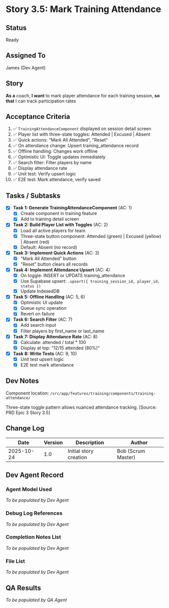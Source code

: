 # Story 3.5: Mark Training Attendance

## Status
Ready

## Assigned To
James (Dev Agent)

## Story
**As a** coach,
**I want** to mark player attendance for each training session,
**so that** I can track participation rates

## Acceptance Criteria
1. ✅ `TrainingAttendanceComponent` displayed on session detail screen
2. ✅ Player list with three-state toggles: Attended | Excused | Absent
3. ✅ Quick actions: "Mark All Attended", "Reset"
4. ✅ On attendance change: Upsert training_attendance record
5. ✅ Offline handling: Changes work offline
6. ✅ Optimistic UI: Toggle updates immediately
7. ✅ Search filter: Filter players by name
8. ✅ Display attendance rate
9. ✅ Unit test: Verify upsert logic
10. ✅ E2E test: Mark attendance, verify saved

## Tasks / Subtasks

- [x] **Task 1: Generate TrainingAttendanceComponent** (AC: 1)
  - [x] Create component in training feature
  - [x] Add to training detail screen

- [x] **Task 2: Build Player List with Toggles** (AC: 2)
  - [x] Load all active players for team
  - [x] Three-state button component: Attended (green) | Excused (yellow) | Absent (red)
  - [x] Default: Absent (no record)

- [x] **Task 3: Implement Quick Actions** (AC: 3)
  - [x] "Mark All Attended" button
  - [x] "Reset" button clears all records

- [x] **Task 4: Implement Attendance Upsert** (AC: 4)
  - [x] On toggle: INSERT or UPDATE training_attendance
  - [x] Use Supabase upsert: `.upsert({ training_session_id, player_id, status })`
  - [x] Update IndexedDB

- [x] **Task 5: Offline Handling** (AC: 5, 6)
  - [x] Optimistic UI update
  - [x] Queue sync operation
  - [x] Revert on failure

- [x] **Task 6: Search Filter** (AC: 7)
  - [x] Add search input
  - [x] Filter players by first_name or last_name

- [x] **Task 7: Display Attendance Rate** (AC: 8)
  - [x] Calculate: attended / total * 100
  - [x] Display at top: "12/15 attended (80%)"

- [x] **Task 8: Write Tests** (AC: 9, 10)
  - [x] Unit test upsert logic
  - [x] E2E test mark attendance

## Dev Notes

Component location: `/src/app/features/training/components/training-attendance/`

Three-state toggle pattern allows nuanced attendance tracking.
[Source: PRD Epic 3 Story 3.5]

## Change Log

| Date | Version | Description | Author |
|------|---------|-------------|---------|
| 2025-10-24 | 1.0 | Initial story creation | Bob (Scrum Master) |

## Dev Agent Record

### Agent Model Used
_To be populated by Dev Agent_

### Debug Log References
_To be populated by Dev Agent_

### Completion Notes List
_To be populated by Dev Agent_

### File List
_To be populated by Dev Agent_

## QA Results
_To be populated by QA Agent_
